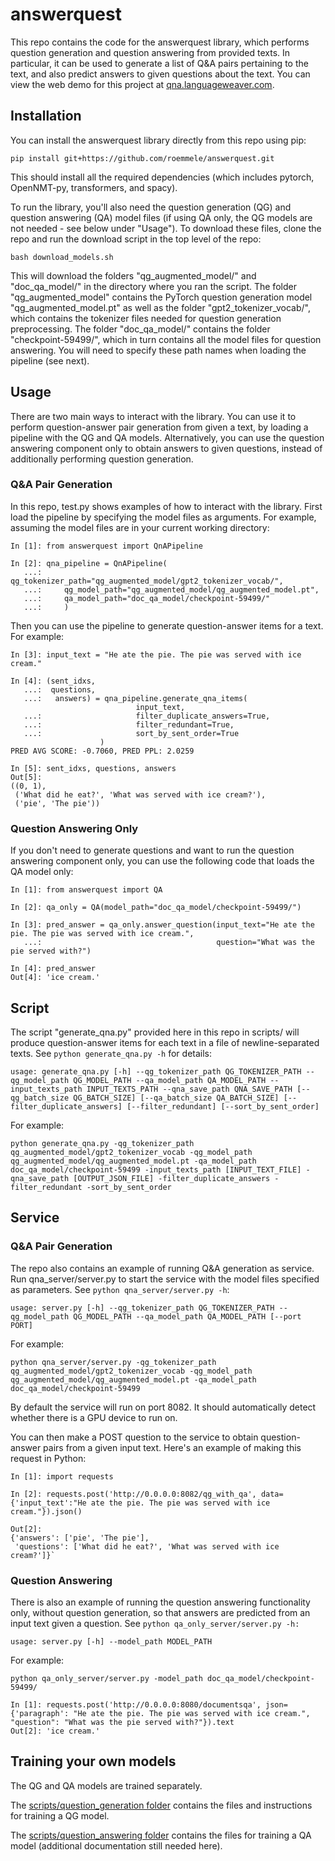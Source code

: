 # answerquest

This repo contains the code for the answerquest library, which performs question generation and question answering from provided texts. In particular, it can be used to generate a list of Q&A pairs pertaining to the text, and also predict answers to given questions about the text. You can view the web demo for this project at [qna.languageweaver.com](https://qna.languageweaver.com).

## Installation

You can install the answerquest library directly from this repo using pip:

`pip install git+https://github.com/roemmele/answerquest.git`

This should install all the required dependencies (which includes pytorch, OpenNMT-py, transformers, and spacy).

To run the library, you'll also need the question generation (QG) and question answering (QA) model files (if using QA only, the QG models are not needed - see below under "Usage"). To download these files, clone the repo and run the download script in the top level of the repo:

`bash download_models.sh` 

This will download the folders "qg_augmented_model/" and "doc_qa_model/" in the directory where you ran the script. The folder "qg_augmented_model" contains the PyTorch question generation model "qg_augmented_model.pt" as well as the folder "gpt2_tokenizer_vocab/", which contains the tokenizer files needed for question generation preprocessing. The folder "doc_qa_model/" contains the folder "checkpoint-59499/", which in turn contains all the model files for question answering. You will need to specify these path names when loading the pipeline (see next).

## Usage

There are two main ways to interact with the library. You can use it to perform question-answer pair generation from given a text, by loading a pipeline with the QG and QA models. Alternatively, you can use the question answering component only to obtain answers to given questions, instead of additionally performing question generation.

### Q&A Pair Generation

In this repo, test.py shows examples of how to interact with the library. First load the pipeline by specifying the model files as arguments. For example, assuming the model files are in your current working directory:

```
In [1]: from answerquest import QnAPipeline

In [2]: qna_pipeline = QnAPipeline(
   ...:     qg_tokenizer_path="qg_augmented_model/gpt2_tokenizer_vocab/",
   ...:     qg_model_path="qg_augmented_model/qg_augmented_model.pt",
   ...:     qa_model_path="doc_qa_model/checkpoint-59499/"
   ...:     )
```
Then you can use the pipeline to generate question-answer items for a text. For example:
```
In [3]: input_text = "He ate the pie. The pie was served with ice cream."

In [4]: (sent_idxs,
   ...:  questions,
   ...:   answers) = qna_pipeline.generate_qna_items(
                            input_text,
   ...:                     filter_duplicate_answers=True,
   ...:                     filter_redundant=True,
   ...:                     sort_by_sent_order=True
                    )
PRED AVG SCORE: -0.7060, PRED PPL: 2.0259

In [5]: sent_idxs, questions, answers
Out[5]: 
((0, 1),
 ('What did he eat?', 'What was served with ice cream?'),
 ('pie', 'The pie'))
 ```

### Question Answering Only

If you don't need to generate questions and want to run the question answering component only, you can use the following code that loads the QA model only:

```
In [1]: from answerquest import QA

In [2]: qa_only = QA(model_path="doc_qa_model/checkpoint-59499/")

In [3]: pred_answer = qa_only.answer_question(input_text="He ate the pie. The pie was served with ice cream.",
   ...:                                       question="What was the pie served with?")

In [4]: pred_answer
Out[4]: 'ice cream.'
```

## Script

The script "generate_qna.py" provided here in this repo in scripts/ will produce question-answer items for each text in a file of newline-separated texts. See `python generate_qna.py -h` for details:

`usage: generate_qna.py [-h] --qg_tokenizer_path QG_TOKENIZER_PATH --qg_model_path QG_MODEL_PATH --qa_model_path QA_MODEL_PATH
                       --input_texts_path INPUT_TEXTS_PATH --qna_save_path QNA_SAVE_PATH [--qg_batch_size QG_BATCH_SIZE]
                       [--qa_batch_size QA_BATCH_SIZE] [--filter_duplicate_answers] [--filter_redundant] [--sort_by_sent_order]`

For example:

`python generate_qna.py -qg_tokenizer_path qg_augmented_model/gpt2_tokenizer_vocab -qg_model_path qg_augmented_model/qg_augmented_model.pt -qa_model_path doc_qa_model/checkpoint-59499 -input_texts_path [INPUT_TEXT_FILE] -qna_save_path [OUTPUT_JSON_FILE] -filter_duplicate_answers -filter_redundant -sort_by_sent_order`

## Service

### Q&A Pair Generation

The repo also contains an example of running Q&A generation as service. Run qna_server/server.py to start the service with the model files specified as parameters. See `python qna_server/server.py -h`:

`usage: server.py [-h] --qg_tokenizer_path QG_TOKENIZER_PATH --qg_model_path
                 QG_MODEL_PATH --qa_model_path QA_MODEL_PATH [--port PORT]`

For example:

`python qna_server/server.py -qg_tokenizer_path qg_augmented_model/gpt2_tokenizer_vocab -qg_model_path qg_augmented_model/qg_augmented_model.pt -qa_model_path doc_qa_model/checkpoint-59499`

By default the service will run on port 8082. It should automatically detect whether there is a GPU device to run on.

You can then make a POST question to the service to obtain question-answer pairs from a given input text. Here's an example of making this request in Python:
```
In [1]: import requests

In [2]: requests.post('http://0.0.0.0:8082/qg_with_qa', data={'input_text':"He ate the pie. The pie was served with ice cream."}).json()
                                                                             
Out[2]: 
{'answers': ['pie', 'The pie'],
 'questions': ['What did he eat?', 'What was served with ice cream?']}`
```

### Question Answering

There is also an example of running the question answering functionality only, without question generation, so that answers are predicted from an input text given a question. See `python qa_only_server/server.py -h:`

`usage: server.py [-h] --model_path MODEL_PATH`

For example:

`python qa_only_server/server.py -model_path doc_qa_model/checkpoint-59499/`

```
In [1]: requests.post('http://0.0.0.0:8080/documentsqa', json={'paragraph': "He ate the pie. The pie was served with ice cream.", "question": "What was the pie served with?"}).text
Out[2]: 'ice cream.'
```

## Training your own models

The QG and QA models are trained separately.

The [scripts/question_generation folder](scripts/question_generation) contains the files and instructions for training a QG model.  

The [scripts/question_answering folder](scripts/question_answering) contains the files for training a QA model (additional documentation still needed here).
